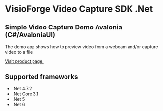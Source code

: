 ﻿# VisioForge Video Capture SDK .Net

## Simple Video Capture Demo Avalonia (C#/AvaloniaUI)

The demo app shows how to preview video from a webcam and/or capture video to a file.

[Visit product page.](https://www.visioforge.com/video-capture-sdk-net)

## Supported frameworks

* .Net 4.7.2
* .Net Core 3.1
* .Net 5
* .Net 6